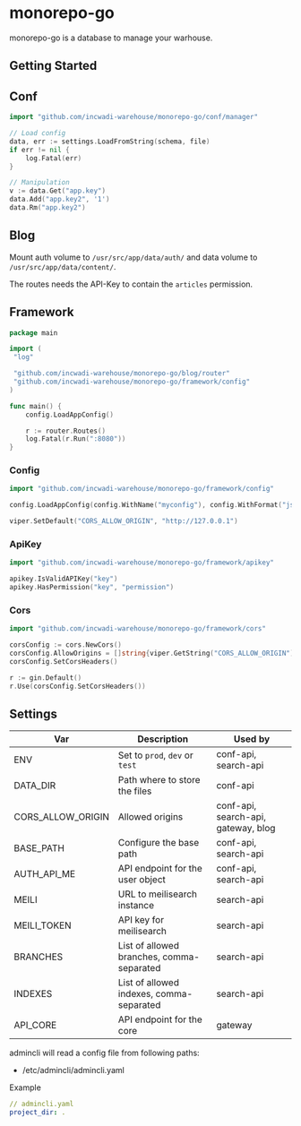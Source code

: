 # monorepo-go

monorepo-go is a database to manage your warhouse.

## Getting Started

## Conf

```go
import "github.com/incwadi-warehouse/monorepo-go/conf/manager"

// Load config
data, err := settings.LoadFromString(schema, file)
if err != nil {
    log.Fatal(err)
}

// Manipulation
v := data.Get("app.key")
data.Add("app.key2", '1')
data.Rm("app.key2")
```

## Blog

Mount auth volume to `/usr/src/app/data/auth/` and data volume to `/usr/src/app/data/content/`.

The routes needs the API-Key to contain the `articles` permission.

## Framework

```go
package main

import (
 "log"

 "github.com/incwadi-warehouse/monorepo-go/blog/router"
 "github.com/incwadi-warehouse/monorepo-go/framework/config"
)

func main() {
    config.LoadAppConfig()

    r := router.Routes()
    log.Fatal(r.Run(":8080"))
}
```

### Config

```go
import "github.com/incwadi-warehouse/monorepo-go/framework/config"

config.LoadAppConfig(config.WithName("myconfig"), config.WithFormat("json"), config.WithPaths("./config", "."))

viper.SetDefault("CORS_ALLOW_ORIGIN", "http://127.0.0.1")
```

### ApiKey

```go
import "github.com/incwadi-warehouse/monorepo-go/framework/apikey"

apikey.IsValidAPIKey("key")
apikey.HasPermission("key", "permission")
```

### Cors

```go
import "github.com/incwadi-warehouse/monorepo-go/framework/cors"

corsConfig := cors.NewCors()
corsConfig.AllowOrigins = []string{viper.GetString("CORS_ALLOW_ORIGIN"), "http://127.0.0.1"}
corsConfig.SetCorsHeaders()

r := gin.Default()
r.Use(corsConfig.SetCorsHeaders())
```

## Settings

|Var                    |Description                                |Used by
|-----------------------|-------------------------------------------|--------------------------------
|ENV                    |Set to `prod`, `dev` or `test`             |conf-api, search-api
|DATA_DIR               |Path where to store the files              |conf-api
|CORS_ALLOW_ORIGIN      |Allowed origins                            |conf-api, search-api, gateway, blog
|BASE_PATH              |Configure the base path                    |conf-api, search-api
|AUTH_API_ME            |API endpoint for the user object           |conf-api, search-api
|MEILI                  |URL to meilisearch instance                |search-api
|MEILI_TOKEN            |API key for meilisearch                    |search-api
|BRANCHES               |List of allowed branches, comma-separated  |search-api
|INDEXES                |List of allowed indexes, comma-separated   |search-api
|API_CORE               |API endpoint for the core                  |gateway

admincli will read a config file from following paths:

- /etc/admincli/admincli.yaml

Example

```yaml
// admincli.yaml
project_dir: .
```
